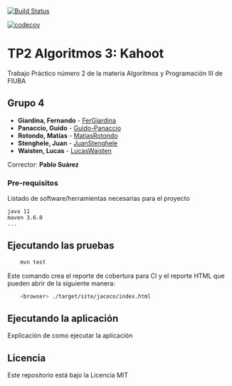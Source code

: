 [![Build Status](https://travis-ci.org/fiuba/algo3_proyecto_base_tp2.svg?branch=master)](https://travis-ci.org/fiuba/algo3_proyecto_base_tp2)

[![codecov](https://codecov.io/gh/fiuba/algo3_proyecto_base_tp2/branch/master/graph/badge.svg)](https://codecov.io/gh/fiuba/algo3_proyecto_base_tp2)



# TP2 Algoritmos 3: Kahoot

Trabajo Práctico número 2 de la materia Algoritmos y Programación III de FIUBA

## Grupo 4

* **Giardina, Fernando** - [FerGiardina](https://github.com/FerGiardina)
* **Panaccio, Guido** - [Guido-Panaccio](https://github.com/Guido-Panaccio)
* **Rotondo, Matías** - [MatiasRotondo](https://github.com/MatiasRotondo)
* **Stenghele, Juan** - [JuanStenghele](https://github.com/JuanStenghele)
* **Waisten, Lucas** - [LucasWaisten](https://github.com/LucasWaisten)

Corrector: **Pablo Suárez**

### Pre-requisitos

Listado de software/herramientas necesarias para el proyecto

```
java 11
maven 3.6.0
...
```

## Ejecutando las pruebas

```bash
    mvn test
```

Este comando crea el reporte de cobertura para CI y el reporte HTML que pueden abrir de la siguiente manera:

```bash
    <browser> ./target/site/jacoco/index.html
```

## Ejecutando la aplicación

Explicación de como ejecutar la aplicación

## Licencia

Este repositorio está bajo la Licencia MIT
